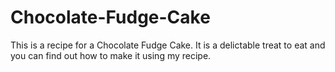 # Chocolate-Fudge-Cake
This is a recipe for a Chocolate Fudge Cake. It is a delictable treat to eat and you can find out how to make it using my recipe.
